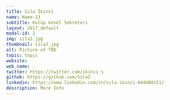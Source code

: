 ```yaml
---
title: Sıla İkinci
name: Name-13
subtitle: Kulüp Genel Sekreteri
layout: 2017_default
modal-id: 1
img: sila2.jpg
thumbnail: sila2.jpg
alt: Picture of TBD
topic: topıc
website: 
web_name: .
twitter: https://twitter.com/ikinci_s
github: https://github.com/Sila2
linkedin: https://www.linkedin.com/in/sıla-ikinci-644480151/
description: More Info
---
```

